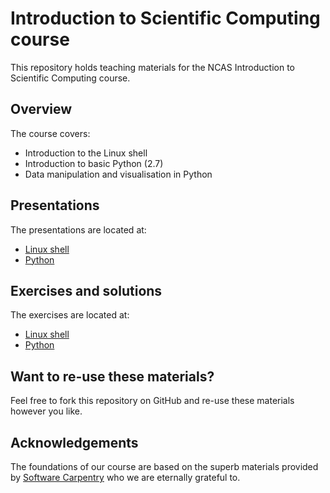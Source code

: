 # Introduction to Scientific Computing course
This repository holds teaching materials for the NCAS Introduction to Scientific Computing course.

## Overview
The course covers:
- Introduction to the Linux shell
- Introduction to basic Python (2.7)
- Data manipulation and visualisation in Python

## Presentations
The presentations are located at:

- [Linux shell](https://github.com/ncasuk/ncas-isc/tree/master/shell/presentations)
- [Python](https://github.com/ncasuk/ncas-isc/tree/master/python/presentations)

## Exercises and solutions
The exercises are located at:

- [Linux shell](https://github.com/ncasuk/ncas-isc/blob/master/shell/presentations/shell_exercises_and_solutions.doc?raw=true)
- [Python](https://github.com/ncasuk/ncas-isc/tree/master/python/exercises)

## Want to re-use these materials?
Feel free to fork this repository on GitHub and re-use these materials however you like.

## Acknowledgements
The foundations of our course are based on the superb materials provided by [Software Carpentry](https://software-carpentry.org/) who we are eternally grateful to. 

